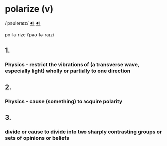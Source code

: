 # polarize (v)

/ˈpəʊləraɪz/ [🔊](https://www.oxfordlearnersdictionaries.com/media/english/uk_pron/p/pol/polar/polarize__gb_1.mp3) [🔊](https://www.oxfordlearnersdictionaries.com/media/english/us_pron/p/pol/polar/polarize__us_1.mp3)

po-la-rize /ˈpəʊ-lə-raɪz/

## 1.

### Physics - restrict the vibrations of (a transverse wave, especially light) wholly or partially to one direction

## 2.

### Physics - cause (something) to acquire polarity

## 3. 

### divide or cause to divide into two sharply contrasting groups or sets of opinions or beliefs